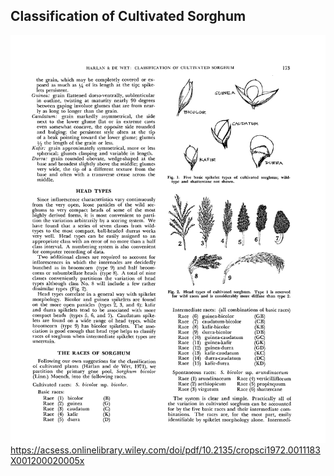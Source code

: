 ## Classification of Cultivated Sorghum
![Classification of Cultivated Sorghum](./images/176179505-e175ccda-2287-4bd9-904e-c9ee075c4d23.png)
https://acsess.onlinelibrary.wiley.com/doi/pdf/10.2135/cropsci1972.0011183X001200020005x
